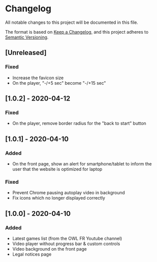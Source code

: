 # Changelog
All notable changes to this project will be documented in this file.

The format is based on [Keep a Changelog](https://keepachangelog.com/en/1.0.0/),
and this project adheres to [Semantic Versioning](https://semver.org/spec/v2.0.0.html).

## [Unreleased]
### Fixed
- Increase the favicon size
- On the player, "-/+5 sec" become "-/+15 sec"

## [1.0.2] - 2020-04-12
### Fixed
- On the player, remove border radius for the "back to start" button

## [1.0.1] - 2020-04-10
### Added
- On the front page, show an alert for smartphone/tablet to inform the user that the website is optimized for laptop

### Fixed
- Prevent Chrome pausing autoplay video in background
- Fix icons which no longer displayed correctly

## [1.0.0] - 2020-04-10
### Added
- Latest games list (from the OWL FR Youtube channel)
- Video player without progress bar & custom controls
- Video background on the front page
- Legal notices page 